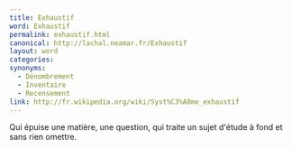 ```yaml
---
title: Exhaustif
word: Exhaustif
permalink: exhaustif.html
canonical: http://lachal.neamar.fr/Exhaustif
layout: word
categories:
synonyms:
  - Dénombrement
  - Inventaire
  - Recensement
link: http://fr.wikipedia.org/wiki/Syst%C3%A8me_exhaustif
---
```


Qui épuise une matière, une question, qui traite un sujet d'étude à fond et sans rien omettre. 


